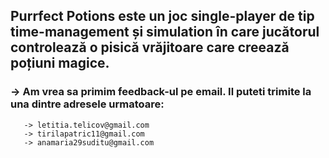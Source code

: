 ## Purrfect Potions este un joc single-player de tip time-management și simulation în care jucătorul controlează o pisică vrăjitoare care creează poțiuni magice.
###  -> Am vrea sa primim feedback-ul pe email. Il puteti trimite la una dintre adresele urmatoare: 
       -> letitia.telicov@gmail.com
       -> tirilapatric11@gmail.com
       -> anamaria29suditu@gmail.com

